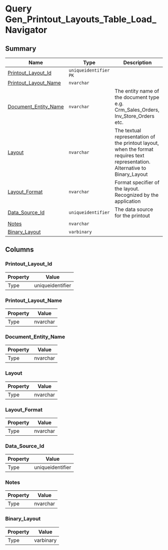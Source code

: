 # Query Gen_Printout_Layouts_Table_Load_Navigator


## Summary

| Name | Type | Description |
| - | - | --- |
|[Printout_Layout_Id](#printout_layout_id)|`uniqueidentifier` `PK`||
|[Printout_Layout_Name](#printout_layout_name)|`nvarchar` ||
|[Document_Entity_Name](#document_entity_name)|`nvarchar` |The entity name of the document type e.g. Crm_Sales_Orders, Inv_Store_Orders etc.|
|[Layout](#layout)|`nvarchar` |The textual representation of the printout layout, when the format requires text representation. Alternative to Binary_Layout|
|[Layout_Format](#layout_format)|`nvarchar` |Format specifier of the layout. Recognized by the application|
|[Data_Source_Id](#data_source_id)|`uniqueidentifier` |The data source for the printout|
|[Notes](#notes)|`nvarchar` ||
|[Binary_Layout](#binary_layout)|`varbinary` ||

## Columns

### Printout_Layout_Id

| Property | Value |
| - | - |
|Type|uniqueidentifier|

### Printout_Layout_Name

| Property | Value |
| - | - |
|Type|nvarchar|

### Document_Entity_Name

| Property | Value |
| - | - |
|Type|nvarchar|

### Layout

| Property | Value |
| - | - |
|Type|nvarchar|

### Layout_Format

| Property | Value |
| - | - |
|Type|nvarchar|

### Data_Source_Id

| Property | Value |
| - | - |
|Type|uniqueidentifier|

### Notes

| Property | Value |
| - | - |
|Type|nvarchar|

### Binary_Layout

| Property | Value |
| - | - |
|Type|varbinary|


